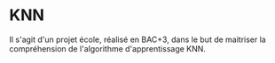 # KNN
Il s'agit d'un projet école, réalisé en BAC+3, dans le but de maitriser la compréhension de l'algorithme d'apprentissage KNN.
